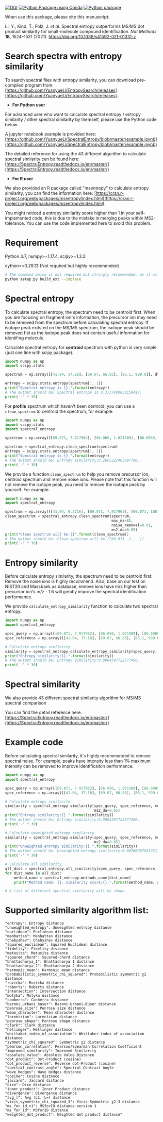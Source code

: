 [![DOI](https://zenodo.org/badge/232434019.svg)](https://zenodo.org/badge/latestdoi/232434019)
[![Python Package using Conda](https://github.com/YuanyueLi/SpectralEntropy/actions/workflows/python-package-conda.yml/badge.svg?branch=master)](https://github.com/YuanyueLi/SpectralEntropy/actions/workflows/python-package-conda.yml)
[![Python package](https://github.com/YuanyueLi/SpectralEntropy/actions/workflows/python-package.yml/badge.svg?branch=master)](https://github.com/YuanyueLi/SpectralEntropy/actions/workflows/python-package.yml)

When use this package, please cite this manuscript:

Li, Y., Kind, T., Folz, J. _et al._ Spectral entropy outperforms MS/MS dot product similarity for small-molecule compound identification. _Nat Methods_ **18**, 1524–1531 (2021). https://doi.org/10.1038/s41592-021-01331-z

# Search spectra with entropy similarity

To search spectral files with entropy similarity, you can download pre-compiled program from [https://github.com/YuanyueLi/EntropySearch/releases](https://github.com/YuanyueLi/EntropySearch/releases).

- **For Python user**

For advanced user who want to calculate spectral entropy / entropy similarity / other spectral similarity by themself, please use the Python code below.

A jupyter notebook example is provided here: [https://github.com/YuanyueLi/SpectralEntropy/blob/master/example.ipynb](https://github.com/YuanyueLi/SpectralEntropy/blob/master/example.ipynb)

The detailed reference for using the 43 different algorithm to calculate spectral similarity can be found here: [https://SpectralEntropy.readthedocs.io/en/master/](https://SpectralEntropy.readthedocs.io/en/master/) 

- **For R user**

We also provided an R package called "msentropy" to calculate entropy similarity, you can find the information here: [https://cran.r-project.org/web/packages/msentropy/index.html](https://cran.r-project.org/web/packages/msentropy/index.html)

You might noticed a entropy similarity score higher than 1 in your self-implemented code, this is due to the mistake in merging peaks within MS2-tolerance. You can use the code implemented here to avoid this problem. 

# Requirement

Python 3.7, numpy>=1.17.4, scipy>=1.3.2

cython>=0.29.13 (Not required but highly recommended)

```bash
# The command below is not required but strongly recommended, as it will compile the cython code to run faster
python setup.py build_ext --inplace
```

# Spectral entropy

To calculate spectral entropy, the spectrum need to be centroid first.
When you are focusing on fragment ion's information, the precursor ion may need to be removed from the spectrum before calculating spectral entropy.
If isotope peak exitsted on the MS/MS spectrum, the isotope peak should be removed fist as the isotope peak does not contain useful information for identifing molecule.

Calculate spectral entropy for **centroid** spectrum with python is very simple (just one line with scipy package).

```python
import numpy as np
import scipy.stats

spectrum = np.array([[41.04, 37.16], [69.07, 66.83], [86.1, 999.0]], dtype=np.float32)

entropy = scipy.stats.entropy(spectrum[:, 1])
print("Spectral entropy is {}.".format(entropy))
# The output should be: Spectral entropy is 0.3737888038158417.
print('-' * 30)
```

For **profile** spectrum which haven't been centroid, you can use a ```clean_spectrum``` to centroid the spectrum, for
example:

```python
import numpy as np
import scipy.stats
import spectral_entropy

spectrum = np.array([[69.071, 7.917962], [86.066, 1.021589], [86.0969, 100.0]], dtype=np.float32)

spectrum = spectral_entropy.clean_spectrum(spectrum)
entropy = scipy.stats.entropy(spectrum[:, 1])
print("Spectral entropy is {}.".format(entropy))
# The output should be: Entropy similarity:0.2605222463607788.
print('-' * 30)
```


We provide a function  ```clean_spectrum``` to help you remove precursor ion, centroid spectrum and remove noise ions.
Please note that this function will not remove the isotope peak, you need to remove the isotope peak by yourself.
For example:

```python
import numpy as np
import spectral_entropy

spectrum = np.array([[41.04, 0.3716], [69.071, 7.917962], [69.071, 100.], [86.0969, 66.83]], dtype=np.float32)
clean_spectrum = spectral_entropy.clean_spectrum(spectrum,
                                                 max_mz=85,
                                                 noise_removal=0.01,
                                                 ms2_da=0.05)
print("Clean spectrum will be:{}".format(clean_spectrum))
# The output should be: Clean spectrum will be:[[69.071  1.   ]]
print('-' * 30)
```

# Entropy similarity

Before calculate entropy similarity, the spectrum need to be centroid first. Remove the noise ions is highly recommend.
Also, base on our test on NIST20 and Massbank.us database, remove ions have m/z higher than precursor ion's m/z - 1.6
will greatly improve the spectral identification performance.

We provide ```calculate_entropy_similarity``` function to calculate two spectral entropy.

```python
import numpy as np
import spectral_entropy

spec_query = np.array([[69.071, 7.917962], [86.066, 1.021589], [86.0969, 100.0]], dtype=np.float32)
spec_reference = np.array([[41.04, 37.16], [69.07, 66.83], [86.1, 999.0]], dtype=np.float32)

# Calculate entropy similarity.
similarity = spectral_entropy.calculate_entropy_similarity(spec_query, spec_reference, ms2_da=0.05)
print("Entropy similarity:{}.".format(similarity))
# The output should be: Entropy similarity:0.8984397722577456.
print('-' * 30)
```

# Spectral similarity
We also provide 43 different spectral similarity algorithm for MS/MS spectral comparison

You can find the detail reference
here: [https://SpectralEntropy.readthedocs.io/en/master/](https://SpectralEntropy.readthedocs.io/en/master/)

# Example code

Before calculating spectral similarity, it's highly recommended to remove spectral noise. For example, peaks have
intensity less than 1% maximum intensity can be removed to improve identificaiton performance.

```python
import numpy as np
import spectral_entropy

spec_query = np.array([[69.071, 7.917962], [86.066, 1.021589], [86.0969, 100.0]], dtype=np.float32)
spec_reference = np.array([[41.04, 37.16], [69.07, 66.83], [86.1, 999.0]], dtype=np.float32)

# Calculate entropy similarity.
similarity = spectral_entropy.similarity(spec_query, spec_reference, method="entropy",
                                         ms2_da=0.05)
print("Entropy similarity:{}.".format(similarity))
# The output should be: Entropy similarity:0.8984397722577456.
print('-' * 30)

# Calculate unweighted entropy similarity.
similarity = spectral_entropy.similarity(spec_query, spec_reference, method="unweighted_entropy",
                                         ms2_da=0.05)
print("Unweighted entropy similarity:{}.".format(similarity))
# The output should be: Unweighted entropy similarity:0.9826668790176113.
print('-' * 30)

# Calculate all similarity.
all_dist = spectral_entropy.all_similarity(spec_query, spec_reference, ms2_da=0.05)
for dist_name in all_dist:
    method_name = spectral_entropy.methods_name[dist_name]
    print("Method name: {}, similarity score:{}.".format(method_name, all_dist[dist_name]))

# A list of different spectral similarity will be shown.
```

# Supported similarity algorithm list:

    "entropy": Entropy distance
    "unweighted_entropy": Unweighted entropy distance
    "euclidean": Euclidean distance
    "manhattan": Manhattan distance
    "chebyshev": Chebyshev distance
    "squared_euclidean": Squared Euclidean distance
    "fidelity": Fidelity distance
    "matusita": Matusita distance
    "squared_chord": Squared-chord distance
    "bhattacharya_1": Bhattacharya 1 distance
    "bhattacharya_2": Bhattacharya 2 distance
    "harmonic_mean": Harmonic mean distance
    "probabilistic_symmetric_chi_squared": Probabilistic symmetric χ2 distance
    "ruzicka": Ruzicka distance
    "roberts": Roberts distance
    "intersection": Intersection distance
    "motyka": Motyka distance
    "canberra": Canberra distance
    "baroni_urbani_buser": Baroni-Urbani-Buser distance
    "penrose_size": Penrose size distance
    "mean_character": Mean character distance
    "lorentzian": Lorentzian distance
    "penrose_shape": Penrose shape distance
    "clark": Clark distance
    "hellinger": Hellinger distance
    "whittaker_index_of_association": Whittaker index of association distance
    "symmetric_chi_squared": Symmetric χ2 distance
    "pearson_correlation": Pearson/Spearman Correlation Coefficient
    "improved_similarity": Improved Similarity
    "absolute_value": Absolute Value Distance
    "dot_product": Dot-Product (cosine)
    "dot_product_reverse": Reverse dot-Product (cosine)
    "spectral_contrast_angle": Spectral Contrast Angle
    "wave_hedges": Wave Hedges distance
    "cosine": Cosine distance
    "jaccard": Jaccard distance
    "dice": Dice distance
    "inner_product": Inner Product distance
    "divergence": Divergence distance
    "avg_l": Avg (L1, L∞) distance
    "vicis_symmetric_chi_squared_3": Vicis-Symmetric χ2 3 distance
    "ms_for_id_v1": MSforID distance version 1
    "ms_for_id": MSforID distance
    "weighted_dot_product": Weighted dot product distance"
